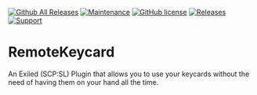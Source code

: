 [![Github All Releases](https://img.shields.io/github/downloads/Unbistrackted/RemoteKeycard/total.svg)](https://github.com/SebasCapo/RemoteKeycard/releases) [![Maintenance](https://img.shields.io/badge/Maintained%3F-yes-green.svg)](https://github.com/SebasCapo/RemoteKeycard/graphs/commit-activity) [![GitHub license](https://img.shields.io/github/license/Naereen/StrapDown.js.svg)](https://github.com/SebasCapo/RemoteKeycard/blob/main/LICENSE)
<a href="https://github.com/SebasCapo/RemoteKeycard/releases"><img src="https://img.shields.io/github/v/release/SebasCapo/RemoteKeycard?include_prereleases&label=Release" alt="Releases"></a>
<a href="https://discord.gg/PyUkWTg"><img src="https://img.shields.io/discord/656673194693885975?color=%23aa0000&label=EXILED" alt="Support"></a>

# RemoteKeycard
An Exiled (SCP:SL) Plugin that allows you to use your keycards without the need of having them on your hand all the time.

